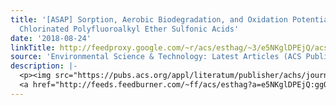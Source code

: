 ```yaml
---
title: '[ASAP] Sorption, Aerobic Biodegradation, and Oxidation Potential of PFOS Alternatives
  Chlorinated Polyfluoroalkyl Ether Sulfonic Acids'
date: '2018-08-24'
linkTitle: http://feedproxy.google.com/~r/acs/esthag/~3/e5NKglDPEjQ/acs.est.8b02913
source: 'Environmental Science & Technology: Latest Articles (ACS Publications)'
description: |-
  <p><img src="https://pubs.acs.org/appl/literatum/publisher/achs/journals/content/esthag/0/esthag.ahead-of-print/acs.est.8b02913/20180823/images/medium/es-2018-02913t_0007.gif" alt="TOC Graphic"/></p><div><cite>Environmental Science & Technology</cite></div><div>DOI: 10.1021/acs.est.8b02913</div><div class="feedflare">
  <a href="http://feeds.feedburner.com/~ff/acs/esthag?a=e5NKglDPEjQ:ggOlEYQ1xy4:yIl2AUoC8zA"><img src="http://feeds.feedburner.com/~ff/acs/esthag?d=yIl2AUoC8zA" border="0"></img></a>
---
```

